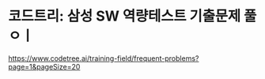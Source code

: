# 코드트리: 삼성 SW 역량테스트 기출문제 풀ㅇㅣ
https://www.codetree.ai/training-field/frequent-problems?page=1&pageSize=20
